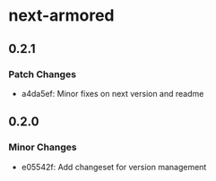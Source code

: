 # next-armored

## 0.2.1

### Patch Changes

- a4da5ef: Minor fixes on next version and readme

## 0.2.0

### Minor Changes

- e05542f: Add changeset for version management
